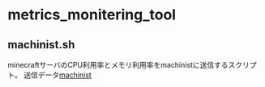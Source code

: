 # metrics_monitering_tool
## machinist.sh
minecraftサーバのCPU利用率とメモリ利用率をmachinistに送信するスクリプト。
送信データ[machinist](https://app.machinist.iij.jp/embed/chart/6336ef74cf4d34c23ab7905202ba13a0?toolbar=false&legend=true&datatable=true&theme=Dark&type=lineChart&period=raw&to=&reload=true)
